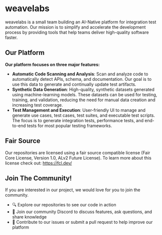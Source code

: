 # weavelabs 
weavelabs is a small team building an AI-Native platform for integration test automation. Our mission is to simplify and accelerate the development process by providing tools that help teams deliver high-quality software faster.

## Our Platform 
**Our platform focuses on three major features:**

- **Automatic Code Scanning and Analysis**: Scan and analyze code to automatically detect APIs, schema, and documentation. Our goal is to use this data to generate and continually update test artifacts.
- **Synthetic Data Generation**: High-quality, synthetic datasets generated using machine-learning models. These datasets can be used for testing, training, and validation, reducing the need for manual data creation and increasing test coverage.
- **Test Management and Execution**: User-friendly UI to manage and generate use cases, test cases, test suites, and executable test scripts. The focus is to generate integration tests, performance tests, and end-to-end tests for most popular testing frameworks. 

## Fair Source 
Our repositories are licensed using a fair source compatible license (Fair Core License, Version 1.0, ALv2 Future License). To learn more about this license check out: https://fcl.dev/

## Join The Community!
If you are interested in our project, we would love for you to join the community.

- 🔍 Explore our repositories to see our code in action
- 💬 Join our community Discord to discuss features, ask questions, and share knowledge
- 👋 Contribute to our issues or submit a pull request to help improve our platform

